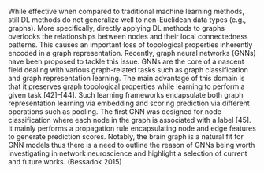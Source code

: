 While effective when compared to traditional machine learning methods, still DL methods do not generalize well to non-Euclidean data types (e.g., graphs). More specifically, directly applying DL methods to graphs overlooks the relationships between nodes and their local connectedness patterns. This causes an important loss of topological properties inherently encoded in a graph representation. Recently, graph neural networks (GNNs) have been proposed to tackle this issue. GNNs are the core of a nascent field dealing with various graph-related tasks such as graph classification and graph representation learning. The main advantage of this domain is that it preserves graph topological properties while learning to perform a given task [42]–[44]. Such learning frameworks encapsulate both graph representation learning via embedding and scoring prediction via different operations such as pooling. The first GNN was designed for node classification where each node in the graph is associated with a label [45]. It mainly performs a propagation rule encapsulating node and edge features to generate prediction scores. Notably, the brain graph is a natural fit for GNN models thus there is a need to outline the reason of GNNs being worth investigating in network neuroscience and highlight a selection of current and future works.
(Bessadok 2015)




